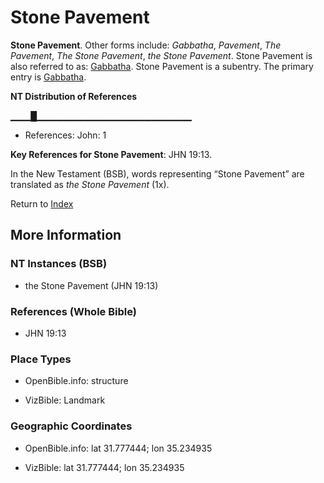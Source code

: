 # Stone Pavement
**Stone Pavement**. 
Other forms include: 
*Gabbatha*, *Pavement*, *The Pavement*, *The Stone Pavement*, *the Stone Pavement*. 
Stone Pavement is also referred to as: 
[Gabbatha](Gabbatha.md). 
Stone Pavement is a subentry. The primary entry is 
[Gabbatha](Gabbatha.md). 


**NT Distribution of References**

▁▁▁█▁▁▁▁▁▁▁▁▁▁▁▁▁▁▁▁▁▁▁▁▁▁▁
* References: John: 1



**Key References for Stone Pavement**: 
JHN 19:13. 




In the New Testament (BSB), words representing “Stone Pavement” are translated as 
*the Stone Pavement* (1x). 


Return to [Index](00-Index.md)

## More Information

### NT Instances (BSB)

* the Stone Pavement (JHN 19:13)



### References (Whole Bible)

* JHN 19:13


### Place Types

* OpenBible.info: structure

* VizBible: Landmark



### Geographic Coordinates

* OpenBible.info: lat 31.777444; lon 35.234935

* VizBible: lat 31.777444; lon 35.234935




